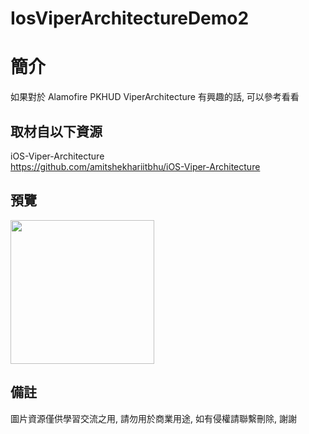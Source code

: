# IosViperArchitectureDemo2

簡介
==================================
如果對於 Alamofire PKHUD ViperArchitecture 有興趣的話, 可以參考看看                               

取材自以下資源
--------
iOS-Viper-Architecture           
https://github.com/amitshekhariitbhu/iOS-Viper-Architecture                                                                                                                     
                                                                                                                                                                       
預覽
--------
<p align="left">
  <img src="https://i.imgur.com/L57Hzm9.png" width="230"/>
</p> 

備註
--------
圖片資源僅供學習交流之用, 請勿用於商業用途, 如有侵權請聯繫刪除, 謝謝   
